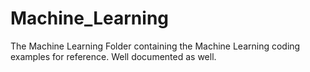 # Machine_Learning
The Machine Learning Folder containing the Machine Learning coding examples for reference. Well documented as well.
